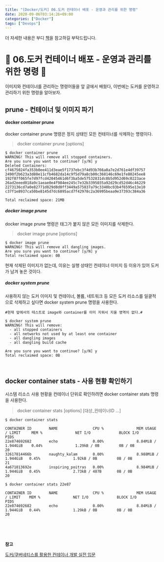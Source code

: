 ```yaml
---
title: "[Docker/도커] 06.도커 컨테이너 배포 - 운영과 관리를 위한 명령"
date: 2020-09-06T03:14:26+09:00
categories: ["Docker"]
tags: ["Devops"]
---
```


더 자세한 내용은 부디 [책](http://www.yes24.com/Product/Goods/70893433)을 참고하길 부탁드립니다.

# 🐳 06.도커 컨테이너 배포 - 운영과 관리를 위한 명령 🐳

이미지와 컨테이너를 관리하는 명령어들을 앞 글에서 배웠다, 이번에는 도커를 운영하고 관리하기 위한 명령을 알아보자.

## prune - 컨테이너 및 이미지 파기

#### docker container prune

docker container prune 명령은 정지 상태인  모든 컨테이너를 삭제하는 명령이다.

> docker container prune [options]

~~~
$ docker container prune
WARNING! This will remove all stopped containers.
Are you sure you want to continue? [y/N] y
Deleted Containers:
cf4675024fa353b0ee411d3eae5f1737ebc3f4d93b766a8a7e2d761e4df39757
2490f2b623a3d80e11cfb4682da14c9f5d79a8cb00c368146c69e1fe80245ee8
192f07f065fe7d97fcd42045461d6f3ba5de57532831dc0b5d952d69c0223ace
26ad2eeed018a9c1aeae0e4f984ee245c7e32b3395035a92d29cd52d46c46229
2273136cd7a0e82771d829d8d0ff3449a575837a79c3340bc03b4f6595e13e10
c37f1e8937ca50be8145d7dc6895acd7f42978c2a36995beaa9e37393c384a36

Total reclaimed space: 21MB
~~~

##### docker image prune

docker image prune 명령은 태그가 붙지 않은 모든 이미지를 삭제한다.

> docker image prune [options]

~~~
$ docker image prune
WARNING! This will remove all dangling images.
Are you sure you want to continue? [y/N] y
Total reclaimed space: 0B
~~~

현재 삭제된 이미지가 없는데, 이유는 실행 상태인 컨테이너 이미지 등 이유가 있어 도커가 남겨 놓은 것이다.

##### docker system prune

사용하지 않는 도커 이미지 및 컨테이너, 볼륨, 네트워크 등 모든 도커 리소스를 일괄적으로 삭제하고 싶다면 docker system prune 명령을 사용한다.

~~~
#현재 앞에서의 테스트로 image와 container를 이미 지워서 지울 영역이 없다.#

$ docker system prune
WARNING! This will remove:
  - all stopped containers
  - all networks not used by at least one container
  - all dangling images
  - all dangling build cache

Are you sure you want to continue? [y/N] y
Total reclaimed space: 0B
~~~

<br>

## docker container stats - 사용 현황 확인하기

시스템 리소스 사용 현황을 컨테이너 단위로 확인하려면 docker container stats 명령을 사용한다.

> docker container stats [options] [대상_컨테이너ID ...]

~~~
$ docker container stats

CONTAINER ID        NAME                CPU %               MEM USAGE / LIMIT     MEM %               NET I/O             BLOCK I/O           PIDS
22e874692682        echo                0.00%               8.84MiB / 1.944GiB    0.44%               1.29kB / 0B         0B / 0B             20
32617814466b        naughty_kalam       0.00%               8.988MiB / 1.944GiB   0.45%               1.92kB / 0B         0B / 0B             21
4a671813692e        inspiring_poitras   0.00%               8.984MiB / 1.944GiB   0.45%               2.73kB / 487B       0B / 0B             20
~~~

~~~
$ docker container stats 22e87

CONTAINER ID        NAME                CPU %               MEM USAGE / LIMIT    MEM %               NET I/O             BLOCK I/O           PIDS
22e874692682        echo                0.00%               8.84MiB / 1.944GiB   0.44%               1.29kB / 0B         0B / 0B             20
~~~





<br>
<br>
<br>

**참고**

[도커/쿠버네티스를 활용한 컨테이너 개발 실전 입문](http://www.yes24.com/Product/Goods/70893433)
